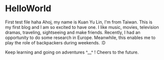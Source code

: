 # HelloWorld
First test file haha
Ahoj, my name is Kuan Yu Lin, I'm from Taiwan.
This is my first blog and I am so excited to have one.
I like music, movies, television dramas, traveling, sightseeing and make friends.
Recently, I had an opportunity to do some research in Europe.
Meanwhile, this enables me to play the role of backpackers during weekends. :D

Keep learning and going on adventures ^__^ !
Cheers to the future.
